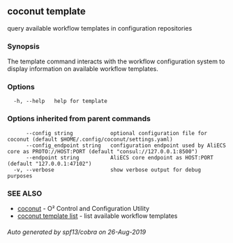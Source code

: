 ## coconut template

query available workflow templates in configuration repositories

### Synopsis

The template command interacts with the workflow configuration system to
display information on available workflow templates.

### Options

```
  -h, --help   help for template
```

### Options inherited from parent commands

```
      --config string            optional configuration file for coconut (default $HOME/.config/coconut/settings.yaml)
      --config_endpoint string   configuration endpoint used by AliECS core as PROTO://HOST:PORT (default "consul://127.0.0.1:8500")
      --endpoint string          AliECS core endpoint as HOST:PORT (default "127.0.0.1:47102")
  -v, --verbose                  show verbose output for debug purposes
```

### SEE ALSO

* [coconut](coconut.md)	 - O² Control and Configuration Utility
* [coconut template list](coconut_template_list.md)	 - list available workflow templates

###### Auto generated by spf13/cobra on 26-Aug-2019
